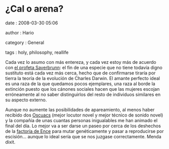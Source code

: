 ¿Cal o arena?
=============

date
:   2008-03-30 05:06

author
:   Hario

category
:   General

tags
:   holy, philosophy, reallife

Cada vez lo asumo con más entereza, y cada vez estoy más de acuerdo con
[el profeta Saverbrunn](http://lookingforlsd.blogspot.com): el fin de
una especie que no tiene todavía digno sustituto está cada vez más
cerca, hecho que de confirmarse tiraría por tierra la teoría de la
evolución de Charles Darwin. El amante perfecto ideal es una raza de la
que quedamos pocos ejemplares, una raza al borde la extinción puesto que
los cánones sociales hacen que las mujeres escojan erróneamente al no
saber distinguirlos del resto de individuos similares en su aspecto
externo.

Aunque no aumente las posibilidades de apareamiento, al menos haber
recibido dos
[Oscuacs](http://cuacfm.org/index.php?option=com_content&task=view&id=114&Itemid=2)
(mejor locutor novel y mejor técnico de sonido novel) y la compañía de
unas cuantas personas inigualables me han animado el final del día. Lo
mejor va a ser darse un paseo por cerca de los deshechos de la [factoría
de Ence](http://flyingburrito.deviantart.com/art/Paper-Rubbish-63754788)
para mutar genéticamente y pasar a reproducirse por escisión... aunque
lo ideal sería que se nos juzgase correctamente. Menda dixit.
